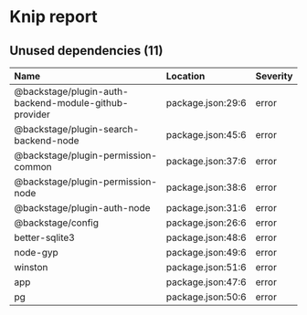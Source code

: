 # Knip report

## Unused dependencies (11)

| Name                                                  | Location          | Severity |
| :---------------------------------------------------- | :---------------- | :------- |
| @backstage/plugin-auth-backend-module-github-provider | package.json:29:6 | error    |
| @backstage/plugin-search-backend-node                 | package.json:45:6 | error    |
| @backstage/plugin-permission-common                   | package.json:37:6 | error    |
| @backstage/plugin-permission-node                     | package.json:38:6 | error    |
| @backstage/plugin-auth-node                           | package.json:31:6 | error    |
| @backstage/config                                     | package.json:26:6 | error    |
| better-sqlite3                                        | package.json:48:6 | error    |
| node-gyp                                              | package.json:49:6 | error    |
| winston                                               | package.json:51:6 | error    |
| app                                                   | package.json:47:6 | error    |
| pg                                                    | package.json:50:6 | error    |
